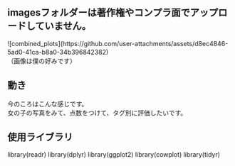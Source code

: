<h2>imagesフォルダーは著作権やコンプラ面でアップロードしていません。</h2>
 ![combined_plots](https://github.com/user-attachments/assets/d8ec4846-5ad0-41ca-b8a0-34b396842382)
　<br>（画像は僕の好みです）
<h2>動き</h2>
今のころはこんな感じです。<br>
女の子の写真をみて、点数をつけて、タグ別に評価したいです。
<h2>使用ライブラリ</h2>
library(readr)
library(dplyr)
library(ggplot2)
library(cowplot)
library(tidyr) 
